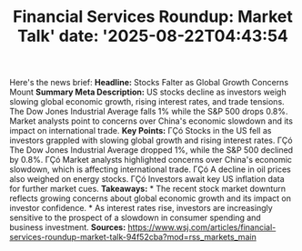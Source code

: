 ﻿---
title: "Financial Services Roundup: Market Talk'
date: '2025-08-22T04:43:54"
category: "Markets"
summary: ""
slug: "financial services roundup market talk"
source_urls:
  - "https://www.wsj.com/articles/financial-services-roundup-market-talk-94f52cba?mod=rss_markets_main"
seo:
  title: "Financial Services Roundup: Market Talk | Hash n Hedge'
  description: '"
  keywords: ["news", "markets", "brief"]
---
Here's the news brief:  **Headline:** Stocks Falter as Global Growth Concerns Mount  **Summary Meta Description:** US stocks decline as investors weigh slowing global economic growth, rising interest rates, and trade tensions. The Dow Jones Industrial Average falls 1% while the S&P 500 drops 0.8%. Market analysts point to concerns over China's economic slowdown and its impact on international trade.  **Key Points:**  ΓÇó Stocks in the US fell as investors grappled with slowing global growth and rising interest rates. ΓÇó The Dow Jones Industrial Average dropped 1%, while the S&P 500 declined by 0.8%. ΓÇó Market analysts highlighted concerns over China's economic slowdown, which is affecting international trade. ΓÇó A decline in oil prices also weighed on energy stocks. ΓÇó Investors await key US inflation data for further market cues.  **Takeaways:**  * The recent stock market downturn reflects growing concerns about global economic growth and its impact on investor confidence. * As interest rates rise, investors are increasingly sensitive to the prospect of a slowdown in consumer spending and business investment.  **Sources:**  https://www.wsj.com/articles/financial-services-roundup-market-talk-94f52cba?mod=rss_markets_main 
